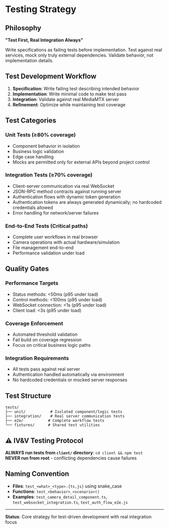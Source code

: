 # Testing Strategy

## Philosophy
**"Test First, Real Integration Always"**

Write specifications as failing tests before implementation. Test against real services, mock only truly external dependencies. Validate behavior, not implementation details.

## Test Development Workflow
1. **Specification**: Write failing test describing intended behavior
2. **Implementation**: Write minimal code to make test pass  
3. **Integration**: Validate against real MediaMTX server
4. **Refinement**: Optimize while maintaining test coverage

## Test Categories

### Unit Tests (≥80% coverage)
- Component behavior in isolation
- Business logic validation
- Edge case handling
- Mocks are permitted only for external APIs beyond project control

### Integration Tests (≥70% coverage)  
- Client-server communication via real WebSocket
- JSON-RPC method contracts against running server
- Authentication flows with dynamic token generation
- Authentication tokens are always generated dynamically; no hardcoded credentials allowed
- Error handling for network/server failures

### End-to-End Tests (Critical paths)
- Complete user workflows in real browser
- Camera operations with actual hardware/simulation
- File management end-to-end
- Performance validation under load

## Quality Gates

### Performance Targets
- Status methods: <50ms (p95 under load)
- Control methods: <100ms (p95 under load)
- WebSocket connection: <1s (p95 under load)
- Client load: <3s (p95 under load)

### Coverage Enforcement
- Automated threshold validation
- Fail build on coverage regression
- Focus on critical business logic paths

### Integration Requirements
- All tests pass against real server
- Authentication handled automatically via environment
- No hardcoded credentials or mocked server responses

## Test Structure
```
tests/
├── unit/           # Isolated component/logic tests
├── integration/    # Real server communication tests  
├── e2e/           # Complete workflow tests
└── fixtures/      # Shared test utilities
```

## ⚠️ IV&V Testing Protocol
**ALWAYS run tests from `client/` directory**: `cd client && npm test`  
**NEVER run from root** - conflicting dependencies cause failures

## Naming Convention
- **Files**: `test_<what>_<type>.{ts,js}` using snake_case
- **Functions**: `test_<behavior>_<scenario>()`
- **Examples**: `test_camera_detail_component.ts`, `test_websocket_integration.ts`, `test_auth_flow_e2e.js`

---

**Status**: Core strategy for test-driven development with real integration focus